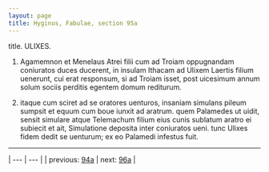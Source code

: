 ```yaml
---
layout: page
title: Hyginus, Fabulae, section 95a
---
```


title. ULIXES.



1. Agamemnon et Menelaus Atrei filii cum ad Troiam oppugnandam coniuratos duces ducerent, in insulam Ithacam ad Ulixem Laertis filium uenerunt, cui erat responsum, si ad Troiam isset, post uicesimum annum solum sociis perditis egentem domum rediturum.



2. itaque cum sciret ad se oratores uenturos, insaniam simulans pileum sumpsit et equum cum boue iunxit ad aratrum. quem Palamedes ut uidit, sensit simulare atque Telemachum filium eius cunis sublatum aratro ei subiecit et ait, Simulatione deposita inter coniuratos ueni. tunc Ulixes fidem dedit se uenturum; ex eo Palamedi infestus fuit.



---

| --- | --- |
| previous: [94a](../94a/) | next: [96a](../96a/) |